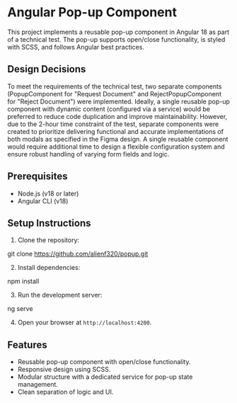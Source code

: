 # Angular Pop-up Component

This project implements a reusable pop-up component in Angular 18 as part of a technical test. The pop-up supports open/close functionality, is styled with SCSS, and follows Angular best practices.

## Design Decisions

To meet the requirements of the technical test, two separate components (PopupComponent for "Request Document" and RejectPopupComponent for "Reject Document") were implemented. Ideally, a single reusable pop-up component with dynamic content (configured via a service) would be preferred to reduce code duplication and improve maintainability. However, due to the 2-hour time constraint of the test, separate components were created to prioritize delivering functional and accurate implementations of both modals as specified in the Figma design. A single reusable component would require additional time to design a flexible configuration system and ensure robust handling of varying form fields and logic.

## Prerequisites

- Node.js (v18 or later)
- Angular CLI (v18)

## Setup Instructions

1. Clone the repository:

git clone <https://github.com/alienf320/popup.git>

2. Install dependencies:

npm install

3. Run the development server:

ng serve

4. Open your browser at `http://localhost:4200`.

## Features

- Reusable pop-up component with open/close functionality.
- Responsive design using SCSS.
- Modular structure with a dedicated service for pop-up state management.
- Clean separation of logic and UI.
